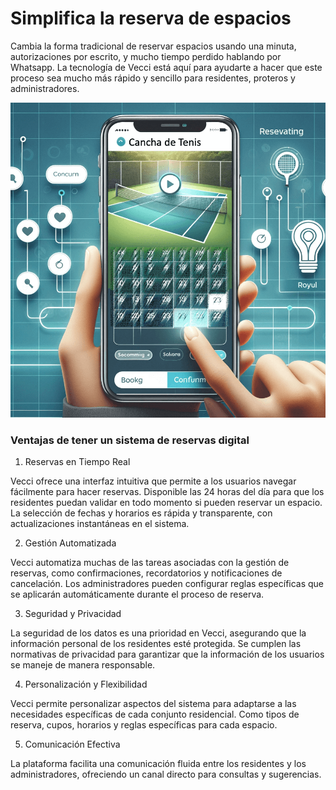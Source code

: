 <meta name="date" content="2023-12-3" />
<meta name="author" content="Camilo Ortegón" />
<meta name="pp" content="https://avatars.githubusercontent.com/u/6712411?v=4" />
<meta name="language" content="es" />
<meta name="topic" content="Reservas" />

# Simplifica la reserva de espacios

Cambia la forma tradicional de reservar espacios usando una minuta, autorizaciones por escrito, y mucho tiempo perdido hablando por Whatsapp. La tecnología de Vecci está aquí para ayudarte a hacer que este proceso sea mucho más rápido y sencillo para residentes, proteros y administradores.

![70;;c](https://raw.githubusercontent.com/cjortegon/vecci.co/master/blog/images/reservation-tenis-court.png)

### Ventajas de tener un sistema de reservas digital

1. Reservas en Tiempo Real

Vecci ofrece una interfaz intuitiva que permite a los usuarios navegar fácilmente para hacer reservas. Disponible las 24 horas del día para que los residentes puedan validar en todo momento si pueden reservar un espacio. La selección de fechas y horarios es rápida y transparente, con actualizaciones instantáneas en el sistema.

2. Gestión Automatizada

Vecci automatiza muchas de las tareas asociadas con la gestión de reservas, como confirmaciones, recordatorios y notificaciones de cancelación. Los administradores pueden configurar reglas específicas que se aplicarán automáticamente durante el proceso de reserva.

3. Seguridad y Privacidad

La seguridad de los datos es una prioridad en Vecci, asegurando que la información personal de los residentes esté protegida. Se cumplen las normativas de privacidad para garantizar que la información de los usuarios se maneje de manera responsable.

4. Personalización y Flexibilidad

Vecci permite personalizar aspectos del sistema para adaptarse a las necesidades específicas de cada conjunto residencial. Como tipos de reserva, cupos, horarios y reglas específicas para cada espacio.

5. Comunicación Efectiva

La plataforma facilita una comunicación fluida entre los residentes y los administradores, ofreciendo un canal directo para consultas y sugerencias.
